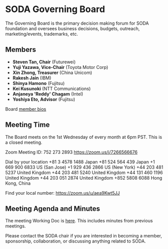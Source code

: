 # SODA Governing Board

The Governing Board is the primary decision making forum for SODA foundation and oversees business decisions, budgets, outreach, marketing/events, trademarks, etc.

## Members
* **Steven Tan, Chair** (Futurewei)
* **Yuji Yazawa, Vice-Chair** (Toyota Motor Corp)
* **Xin Zhong, Treasurer** (China Unicom)
* **Rakesh Jain** (IBM)
* **Shinya Hamono** (Fujitsu)
* **Kei Kusunoki** (NTT Communications)
* **Anjaneya 'Reddy' Chagam** (Intel)
* **Yoshiya Eto, Advisor** (Fujitsu)

Board [member bios](https://sodafoundation.io/the-foundation/governing-board/)


## Meeting Time

The Board meets on the 1st Wednesday of every month at 6pm PST. This is a closed meeting. 


Zoom Meeting ID: 752 273 2893
https://zoom.us/j/7266566676
 

Dial by your location
        +81 3 4578 1488 Japan
        +81 524 564 439 Japan
        +1 669 900 6833 US (San Jose)
        +1 929 436 2866 US (New York)
        +44 203 481 5237 United Kingdom
        +44 203 481 5240 United Kingdom
        +44 131 460 1196 United Kingdom
        +44 203 051 2874 United Kingdom
        +852 5808 6088 Hong Kong, China

Find your local number: https://zoom.us/u/aea9Kwt5JJ


## Meeting Agenda and Minutes

The meeting Working Doc is [here](https://docs.google.com/document/d/1OjOUqGsm9EkFnQsv6auoje0Fd_ni_y_UgghDQ5fLvQE/edit?usp=sharing). This includes minutes from previous meetings.

Please contact the SODA chair if you are interested in becoming a member, sponsorship, collaboration, or discussing anything related to SODA.
